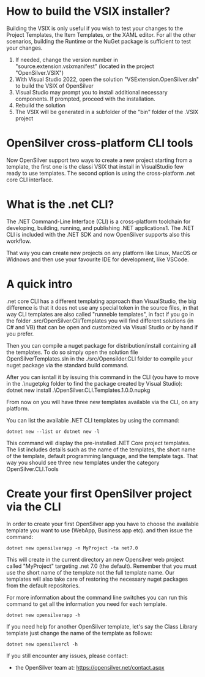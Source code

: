 # How to build the VSIX installer?

Building the VSIX is only useful if you wish to test your changes to the Project Templates, the Item Templates, or the XAML editor. For all the other scenarios, building the Runtime or the NuGet package is sufficient to test your changes.

1. If needed, change the version number in "source.extension.vsixmanifest" (located in the project "OpenSilver.VSIX")
2. With Visual Studio 2022, open the solution "VSExtension.OpenSilver.sln" to build the VSIX of OpenSilver
3. Visual Studio may prompt you to install additional necessary components. If prompted, proceed with the installation.
4. Rebuild the solution
5. The VSIX will be generated in a subfolder of the "bin" folder of the .VSIX project

# OpenSilver cross-platform CLI tools
Now OpenSilver support two ways to create a new project starting from a template, the first one is the classi VSIX that install in VisualStudio few ready to use templates. The second option is using the cross-platform .net core CLI interface.

# What is the .net CLI?
The .NET Command-Line Interface (CLI) is a cross-platform toolchain for developing, building, running, and publishing .NET applications1. The .NET CLI is included with the .NET SDK and now OpenSilver supports also this workflow.

That way you can create new projects on any platform like Linux, MacOS or Widnows and then use your favourite IDE for development, like VSCode.

# A quick intro
.net core CLI has a different templating approach than VisualStudio, the big difference is that it does not use any special token in the source files, in that way CLI templates are also called "runneble templates", in fact if you go in the folder .src/OpenSilver.Cli/Templates you will find different solutions (in C# and VB) that can be open and customized via Visual Studio or by hand if you prefer.

Then you can compile a nuget package for distribution/install containing all the templates. To do so simply open the solution file OpenSilverTemplates.sln in the ./src/Opensilder.CLI folder to compile your nuget package via the standard build command.

After you can isntall it by issuing this command in the CLI (you have to move in the .\nugetpkg folder to find the package created by Visual Studio):
dotnet new install .\OpenSilver.CLI.Templates.1.0.0.nupkg

From now on you will have three new templates available via the CLI, on any platform.

You can list the available .NET CLI templates by using the command: 

	dotnet new --list or dotnet new -l 

This command will display the pre-installed .NET Core project templates. The list includes details such as the name of the templates, the short name of the template, default programming language, and the template tags. That way you should see three new templates under the category OpenSilver.CLI.Tools

# Create your first OpenSilver project via the CLI

In order to create your first OpenSilver app you have to choose the available template you want to use (WebApp, Business app etc). and then issue the command:

	dotnet new opensilverapp -n MyProject -ta net7.0

This will create in the current directory an new Opensilver web project called "MyProject" targeting .net 7.0 (the default). Remember that you must use the short name of the template not the full template name. Our templates will also take care of restoring the necessary nuget packages from the default repositories.

For more information about the command line switches you can run this command to get all the information you need for each template.

	dotnet new opensilverapp -h

If you need help for another OpenSilver template, let's say the Class Library template just change the name of the template as follows:

	dotnet new opensilvercl -h

If you still encounter any issues, please contact:
- the OpenSilver team at: https://opensilver.net/contact.aspx
